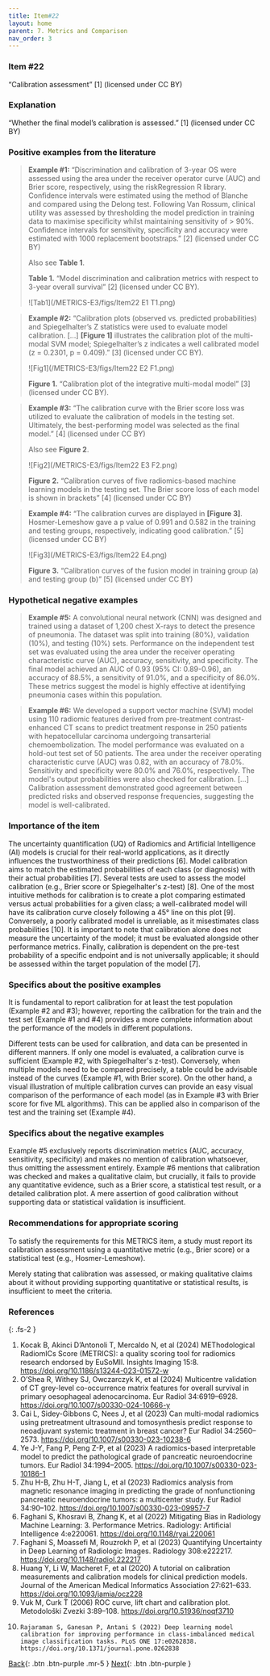 ```yaml
---
title: Item#22
layout: home
parent: 7. Metrics and Comparison
nav_order: 3
---
```


### Item #22
“Calibration assessment” [1] (licensed under CC BY)

### Explanation
“Whether the final model’s calibration is assessed.” [1]  (licensed under CC BY)

### Positive examples from the literature
> **Example #1:** “Discrimination and calibration of 3-year OS were assessed using the area under the receiver operator curve (AUC) and Brier score, respectively, using the riskRegression R library. Confidence intervals were estimated using the method of Blanche and compared using the Delong test. Following Van Rossum, clinical utility was assessed by thresholding the model prediction in training data to maximise specificity whilst maintaining sensitivity of > 90%. Confidence intervals for sensitivity, specificity and accuracy were estimated with 1000 replacement bootstraps.” [2] (licensed under CC BY)
>
> Also see **Table 1**.
> 
> **Table 1.** “Model discrimination and calibration metrics with respect to 3-year overall survival” [2] (licensed under CC BY).
>
>![Tab1](/METRICS-E3/figs/Item22 E1 T1.png)

> **Example #2:** “Calibration plots (observed vs. predicted probabilities) and Spiegelhalter’s Z statistics were used to evaluate model calibration. […] **[Figure 1]** illustrates the calibration plot of the multi-modal SVM model; Spiegelhalter’s z indicates a well calibrated model (z = 0.2301, p = 0.409).” [3] (licensed under CC BY).
>
>![Fig1](/METRICS-E3/figs/Item22 E2 F1.png)
>
> **Figure 1.** “Calibration plot of the integrative multi-modal model” [3]  (licensed under CC BY).

> **Example #3:** “The calibration curve with the Brier score loss was utilized to evaluate the calibration of models in the testing set. Ultimately, the best-performing model was selected as the final model.” [4] (licensed under CC BY)
>
> Also see **Figure 2**.
>
>![Fig2](/METRICS-E3/figs/Item22 E3 F2.png)
>
> **Figure 2.**  “Calibration curves of five radiomics-based machine learning models in the testing set. The Brier score loss of each model is shown in brackets” [4] (licensed under CC BY)

> **Example #4:** “The calibration curves are displayed in **[Figure 3]**. Hosmer-Lemeshow gave a p value of 0.991 and 0.582 in the training and testing groups, respectively, indicating good calibration.” [5] (licensed under CC BY)
> 
>![Fig3](/METRICS-E3/figs/Item22 E4.png)
>
> **Figure 3.** “Calibration curves of the fusion model in training group (a) and testing group (b)” [5] (licensed under CC BY)
>

### Hypothetical negative examples
> **Example #5:** A convolutional neural network (CNN) was designed and trained using a dataset of 1,200 chest X-rays to detect the presence of pneumonia. The dataset was split into training (80%), validation (10%), and testing (10%) sets. Performance on the independent test set was evaluated using the area under the receiver operating characteristic curve (AUC), accuracy, sensitivity, and specificity. The final model achieved an AUC of 0.93 (95% CI: 0.89-0.96), an accuracy of 88.5%, a sensitivity of 91.0%, and a specificity of 86.0%. These metrics suggest the model is highly effective at identifying pneumonia cases within this population.

> **Example #6:** We developed a support vector machine (SVM) model using 110 radiomic features derived from pre-treatment contrast-enhanced CT scans to predict treatment response in 250 patients with hepatocellular carcinoma undergoing transarterial chemoembolization. The model performance was evaluated on a hold-out test set of 50 patients. The area under the receiver operating characteristic curve (AUC) was 0.82, with an accuracy of 78.0%. Sensitivity and specificity were 80.0% and 76.0%, respectively. The model's output probabilities were also checked for calibration. […] Calibration assessment demonstrated good agreement between predicted risks and observed response frequencies, suggesting the model is well-calibrated.

### Importance of the item
The uncertainty quantification (UQ) of Radiomics and Artificial Intelligence (AI) models is crucial for their real-world applications, as it directly influences the trustworthiness of their predictions [6]. Model calibration aims to match the estimated probabilities of each class (or diagnosis) with their actual probabilities [7]. Several tests are used to assess the model calibration (e.g., Brier score or Spiegelhalter's z-test) [8]. One of the most intuitive methods for calibration is to create a plot comparing estimated versus actual probabilities for a given class; a well-calibrated model will have its calibration curve closely following a 45° line on this plot [9]. Conversely, a poorly calibrated model is unreliable, as it misestimates class probabilities [10]. It is important to note that calibration alone does not measure the uncertainty of the model; it must be evaluated alongside other performance metrics. Finally, calibration is dependent on the pre-test probability of a specific endpoint and is not universally applicable; it should be assessed within the target population of the model [7].

### Specifics about the positive examples
It is fundamental to report calibration for at least the test population (Example #2 and #3); however, reporting the calibration for the train and the test set (Example #1 and #4) provides a more complete information about the performance of the models in different populations. 

Different tests can be used for calibration, and data can be presented in different manners. If only one model is evaluated, a calibration curve is sufficient (Example #2, with Spiegelhalter's z-test). Conversely, when multiple models need to be compared precisely, a table could be advisable instead of the curves (Example #1, with Brier score). On the other hand, a visual illustration of multiple calibration curves can provide an easy visual comparison of the performance of each model (as in Example #3 with Brier score for five ML algorithms). This can be applied also in comparison of the test and the training set (Example #4).

### Specifics about the negative examples
Example #5 exclusively reports discrimination metrics (AUC, accuracy, sensitivity, specificity) and makes no mention of calibration whatsoever, thus omitting the assessment entirely. Example #6 mentions that calibration was checked and makes a qualitative claim, but crucially, it fails to provide any quantitative evidence, such as a Brier score, a statistical test result, or a detailed calibration plot. A mere assertion of good calibration without supporting data or statistical validation is insufficient.

### Recommendations for appropriate scoring
To satisfy the requirements for this METRICS item, a study must report its calibration assessment using a quantitative metric (e.g., Brier score) or a statistical test (e.g., Hosmer-Lemeshow). 

Merely stating that calibration was assessed, or making qualitative claims about it without providing supporting quantitative or statistical results, is insufficient to meet the criteria.

### References

{: .fs-2 }

1. 	Kocak B, Akinci D’Antonoli T, Mercaldo N, et al (2024) METhodological RadiomICs Score (METRICS): a quality scoring tool for radiomics research endorsed by EuSoMII. Insights Imaging 15:8. https://doi.org/10.1186/s13244-023-01572-w
2. 	O’Shea R, Withey SJ, Owczarczyk K, et al (2024) Multicentre validation of CT grey-level co-occurrence matrix features for overall survival in primary oesophageal adenocarcinoma. Eur Radiol 34:6919–6928. https://doi.org/10.1007/s00330-024-10666-y
3. 	Cai L, Sidey-Gibbons C, Nees J, et al (2023) Can multi-modal radiomics using pretreatment ultrasound and tomosynthesis predict response to neoadjuvant systemic treatment in breast cancer? Eur Radiol 34:2560–2573. https://doi.org/10.1007/s00330-023-10238-6
4. 	Ye J-Y, Fang P, Peng Z-P, et al (2023) A radiomics-based interpretable model to predict the pathological grade of pancreatic neuroendocrine tumors. Eur Radiol 34:1994–2005. https://doi.org/10.1007/s00330-023-10186-1
5. 	Zhu H-B, Zhu H-T, Jiang L, et al (2023) Radiomics analysis from magnetic resonance imaging in predicting the grade of nonfunctioning pancreatic neuroendocrine tumors: a multicenter study. Eur Radiol 34:90–102. https://doi.org/10.1007/s00330-023-09957-7
6. 	Faghani S, Khosravi B, Zhang K, et al (2022) Mitigating Bias in Radiology Machine Learning: 3. Performance Metrics. Radiology: Artificial Intelligence 4:e220061. https://doi.org/10.1148/ryai.220061
7. 	Faghani S, Moassefi M, Rouzrokh P, et al (2023) Quantifying Uncertainty in Deep Learning of Radiologic                     Images. Radiology 308:e222217. https://doi.org/10.1148/radiol.222217
8. 	Huang Y, Li W, Macheret F, et al (2020) A tutorial on calibration measurements and calibration models for clinical prediction models. Journal of the American Medical Informatics Association 27:621–633. https://doi.org/10.1093/jamia/ocz228
9. 	Vuk M, Curk T (2006) ROC curve, lift chart and calibration plot. Metodološki Zvezki 3:89–108. https://doi.org/10.51936/noqf3710
10. 	Rajaraman S, Ganesan P, Antani S (2022) Deep learning model calibration for improving performance in class-imbalanced medical image classification tasks. PLoS ONE 17:e0262838. https://doi.org/10.1371/journal.pone.0262838

[Back](https://radiomic.github.io/METRICS-E3/docs/Metrics%20and%20Comparison%20(Item%2020-25)/Item%2021.html){: .btn .btn-purple  .mr-5  }
[Next](https://radiomic.github.io/METRICS-E3/docs/Metrics%20and%20Comparison%20(Item%2020-25)/Item%2023.html){: .btn .btn-purple   }


